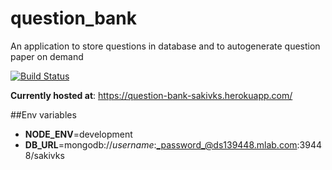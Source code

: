 # question_bank

An application to store questions in database and to autogenerate question paper on demand

[![Build Status](https://travis-ci.org/sakivks/question_bank.svg?branch=master)](https://travis-ci.org/sakivks/question_bank)

__Currently hosted at__: https://question-bank-sakivks.herokuapp.com/

##Env variables
- __NODE_ENV__=development
- __DB_URL__=mongodb://_username_:_password_@ds139448.mlab.com:39448/sakivks
